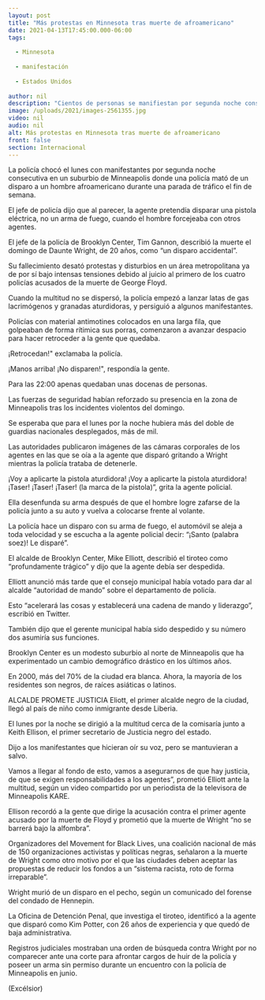 ```yaml
---
layout: post
title: "Más protestas en Minnesota tras muerte de afroamericano"
date: 2021-04-13T17:45:00.000-06:00
tags:
  
  - Minnesota
  
  - manifestación
  
  - Estados Unidos
  
author: nil
description: "Cientos de personas se manifiestan por segunda noche consecutiva en Minnesota, luego de la muerte del afroamericano Daunte Wright a manos de la policía"
image: /uploads/2021/images-2561355.jpg
video: nil
audio: nil
alt: Más protestas en Minnesota tras muerte de afroamericano
front: false
section: Internacional
---
```


La policía chocó el lunes con manifestantes por segunda noche consecutiva en un suburbio de Minneapolis donde una policía mató de un disparo a un hombre afroamericano durante una parada de tráfico el fin de semana.

El jefe de policía dijo que al parecer, la agente pretendía disparar una pistola eléctrica, no un arma de fuego, cuando el hombre forcejeaba con otros agentes.

El jefe de la policía de Brooklyn Center, Tim Gannon, describió la muerte el domingo de Daunte Wright, de 20 años, como “un disparo accidental”.

Su fallecimiento desató protestas y disturbios en un área metropolitana ya de por sí bajo intensas tensiones debido al juicio al primero de los cuatro policías acusados de la muerte de George Floyd.

Cuando la multitud no se dispersó, la policía empezó a lanzar latas de gas lacrimógenos y granadas aturdidoras, y persiguió a algunos manifestantes.

Policías con material antimotines colocados en una larga fila, que golpeaban de forma rítimica sus porras, comenzaron a avanzar despacio para hacer retroceder a la gente que quedaba.

¡Retrocedan!" exclamaba la policía.

 
¡Manos arriba! ¡No disparen!", respondía la gente.

Para las 22:00 apenas quedaban unas docenas de personas.

Las fuerzas de seguridad habían reforzado su presencia en la zona de Minneapolis tras los incidentes violentos del domingo.

Se esperaba que para el lunes por la noche hubiera más del doble de guardias nacionales desplegados, más de mil.

Las autoridades publicaron imágenes de las cámaras corporales de los agentes en las que se oía a la agente que disparó gritando a Wright mientras la policía trataba de detenerle.

¡Voy a aplicarte la pistola aturdidora! ¡Voy a aplicarte la pistola aturdidora! ¡Taser! ¡Taser! ¡Taser! (la marca de la pistola)”, grita la agente policial.

Ella desenfunda su arma después de que el hombre logre zafarse de la policía junto a su auto y vuelva a colocarse frente al volante.

La policía hace un disparo con su arma de fuego, el automóvil se aleja a toda velocidad y se escucha a la agente policial decir: “¡Santo (palabra soez)! Le disparé”.

El alcalde de Brooklyn Center, Mike Elliott, describió el tiroteo como “profundamente trágico” y dijo que la agente debía ser despedida.

Elliott anunció más tarde que el consejo municipal había votado para dar al alcalde “autoridad de mando” sobre el departamento de policía.

Esto “acelerará las cosas y establecerá una cadena de mando y liderazgo”, escribió en Twitter.

También dijo que el gerente municipal había sido despedido y su número dos asumiría sus funciones.

Brooklyn Center es un modesto suburbio al norte de Minneapolis que ha experimentado un cambio demográfico drástico en los últimos años.

En 2000, más del 70% de la ciudad era blanca. Ahora, la mayoría de los residentes son negros, de raíces asiáticas o latinos.

ALCALDE PROMETE JUSTICIA
Eliott, el primer alcalde negro de la ciudad, llegó al país de niño como inmigrante desde Liberia.

El lunes por la noche se dirigió a la multitud cerca de la comisaría junto a Keith Ellison, el primer secretario de Justicia negro del estado.

 Dijo a los manifestantes que hicieran oír su voz, pero se mantuvieran a salvo.

Vamos a llegar al fondo de esto, vamos a asegurarnos de que hay justicia, de que se exigen responsabilidades a los agentes”, prometió Elliott ante la multitud, según un video compartido por un periodista de la televisora de Minneapolis KARE.

Ellison recordó a la gente que dirige la acusación contra el primer agente acusado por la muerte de Floyd y prometió que la muerte de Wright “no se barrerá bajo la alfombra”.

Organizadores del Movement for Black Lives, una coalición nacional de más de 150 organizaciones activistas y políticas negras, señalaron a la muerte de Wright como otro motivo por el que las ciudades deben aceptar las propuestas de reducir los fondos a un “sistema racista, roto de forma irreparable”.

Wright murió de un disparo en el pecho, según un comunicado del forense del condado de Hennepin.

La Oficina de Detención Penal, que investiga el tiroteo, identificó a la agente que disparó como Kim Potter, con 26 años de experiencia y que quedó de baja administrativa.

Registros judiciales mostraban una orden de búsqueda contra Wright por no comparecer ante una corte para afrontar cargos de huir de la policía y poseer un arma sin permiso durante un encuentro con la policía de Minneapolis en junio.

(Excélsior)